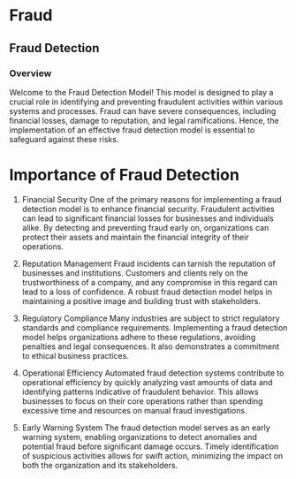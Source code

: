 # Fraud

## Fraud Detection 

### Overview
Welcome to the Fraud Detection Model! This model is designed to play a crucial role in identifying and preventing fraudulent activities within various systems and processes. Fraud can have severe consequences, including financial losses, damage to reputation, and legal ramifications. Hence, the implementation of an effective fraud detection model is essential to safeguard against these risks.

# Importance of Fraud Detection
1. Financial Security
One of the primary reasons for implementing a fraud detection model is to enhance financial security. Fraudulent activities can lead to significant financial losses for businesses and individuals alike. By detecting and preventing fraud early on, organizations can protect their assets and maintain the financial integrity of their operations.

2. Reputation Management
Fraud incidents can tarnish the reputation of businesses and institutions. Customers and clients rely on the trustworthiness of a company, and any compromise in this regard can lead to a loss of confidence. A robust fraud detection model helps in maintaining a positive image and building trust with stakeholders.

3. Regulatory Compliance
Many industries are subject to strict regulatory standards and compliance requirements. Implementing a fraud detection model helps organizations adhere to these regulations, avoiding penalties and legal consequences. It also demonstrates a commitment to ethical business practices.

4. Operational Efficiency
Automated fraud detection systems contribute to operational efficiency by quickly analyzing vast amounts of data and identifying patterns indicative of fraudulent behavior. This allows businesses to focus on their core operations rather than spending excessive time and resources on manual fraud investigations.

5. Early Warning System
The fraud detection model serves as an early warning system, enabling organizations to detect anomalies and potential fraud before significant damage occurs. Timely identification of suspicious activities allows for swift action, minimizing the impact on both the organization and its stakeholders.
